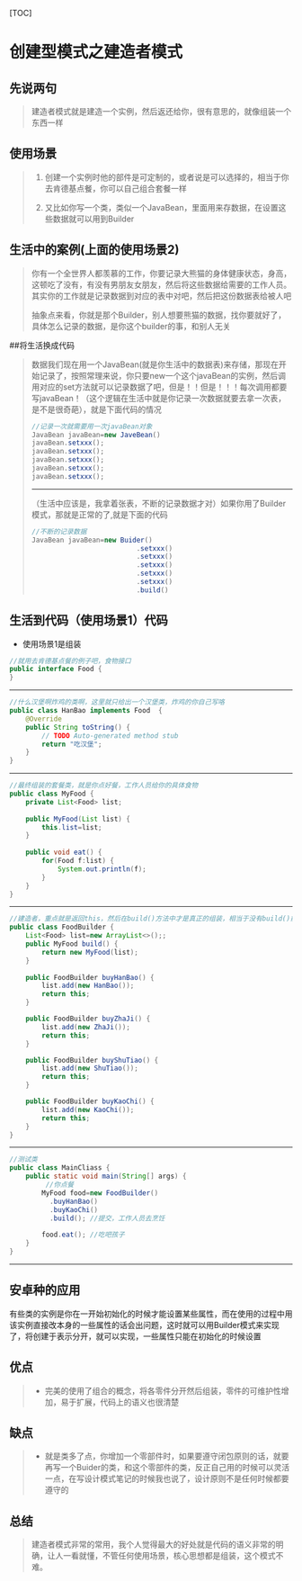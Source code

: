 [TOC]

# 创建型模式之建造者模式

## 先说两句

> 建造者模式就是建造一个实例，然后返还给你，很有意思的，就像组装一个东西一样

## 使用场景

> 1. 创建一个实例时他的部件是可定制的，或者说是可以选择的，相当于你去肯德基点餐，你可以自己组合套餐一样
>
>
> 2. 又比如你写一个类，类似一个JavaBean，里面用来存数据，在设置这些数据就可以用到Builder

## 生活中的案例(上面的使用场景2)

> 你有一个全世界人都羡慕的工作，你要记录大熊猫的身体健康状态，身高，这顿吃了没有，有没有男朋友女朋友，然后将这些数据给需要的工作人员。其实你的工作就是记录数据到对应的表中对吧，然后把这份数据表给被人吧
>
> 抽象点来看，你就是那个Builder，别人想要熊猫的数据，找你要就好了，具体怎么记录的数据，是你这个builder的事，和别人无关

##将生活换成代码

> 数据我们现在用一个JavaBean(就是你生活中的数据表)来存储，那现在开始记录了，按照常理来说，你只要new一个这个javaBean的实例，然后调用对应的set方法就可以记录数据了吧，但是！！但是！！！每次调用都要写javaBean！（这个逻辑在生活中就是你记录一次数据就要去拿一次表，是不是很奇葩），就是下面代码的情况
>
> ~~~java
> //记录一次就需要用一次javaBean对象
> JavaBean javaBean=new JaveBean()
> javaBean.setxxx();
> javaBean.setxxx();
> javaBean.setxxx();
> javaBean.setxxx();
> javaBean.setxxx();
> ~~~
>
> ---
>
> （生活中应该是，我拿着张表，不断的记录数据才对）如果你用了Builder模式，那就是正常的了,就是下面的代码
>
> ~~~java
> //不断的记录数据
> JavaBean javaBean=new Buider()
>   						.setxxx()
>   						.setxxx()
>   						.setxxx()
>   						.setxxx()
>   						.setxxx()
>   						.build()
> ~~~
>
> 
>
> 

## 生活到代码（使用场景1）代码

+ 使用场景1是组装

~~~java
//就用去肯德基点餐的例子吧，食物接口
public interface Food {
}
~~~

---

~~~java
//什么汉堡啊炸鸡的类啊，这里就只给出一个汉堡类，炸鸡的你自己写咯
public class HanBao implements Food  {
	@Override
	public String toString() {
		// TODO Auto-generated method stub
		return "吃汉堡";
	}
}
~~~

---

~~~java
//最终组装的套餐类，就是你点好餐，工作人员给你的具体食物
public class MyFood {
	private List<Food> list;
	
	public MyFood(List list) {
		this.list=list;
	}
	
	public void eat() {
		for(Food f:list) {
			System.out.println(f);
		}
	}
}
~~~

---

~~~java
//建造者，重点就是返回this，然后在build()方法中才是真正的组装，相当于没有build()前你是在点餐，build()后工作人员就去烹饪
public class FoodBuilder {
	List<Food> list=new ArrayList<>();;
	public MyFood build() {
		return new MyFood(list);
	}
	
	public FoodBuilder buyHanBao() {
		list.add(new HanBao());
		return this;
	}

	public FoodBuilder buyZhaJi() {
		list.add(new ZhaJi());
		return this;
	}

	public FoodBuilder buyShuTiao() {
		list.add(new ShuTiao());
		return this;
	}

	public FoodBuilder buyKaoChi() {
		list.add(new KaoChi());
		return this;
	}
}
~~~

---

~~~java
//测试类
public class MainCliass {
	public static void main(String[] args) {
     	 //你点餐
		MyFood food=new FoodBuilder()
          .buyHanBao()
          .buyKaoChi()
          .build(); //提交，工作人员去烹饪
      
		food.eat(); //吃吧孩子
	}
}
~~~

---
## 安卓种的应用
有些类的实例是你在一开始初始化的时候才能设置某些属性，而在使用的过程中用该实例直接改本身的一些属性的话会出问题，这时就可以用Builder模式来实现了，将创建于表示分开，就可以实现，一些属性只能在初始化的时候设置

## 优点

> - 完美的使用了组合的概念，将各零件分开然后组装，零件的可维护性增加，易于扩展，代码上的语义也很清楚

## 缺点

> - 就是类多了点，你增加一个零部件时，如果要遵守闭包原则的话，就要再写一个Buider的类，和这个零部件的类，反正自己用的时候可以灵活一点，在写设计模式笔记的时候我也说了，设计原则不是任何时候都要遵守的

## 总结

> 建造者模式非常的常用，我个人觉得最大的好处就是代码的语义非常的明确，让人一看就懂，不管任何使用场景，核心思想都是组装，这个模式不难。
